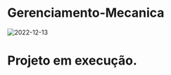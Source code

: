 # Gerenciamento-Mecanica

![2022-12-13](https://user-images.githubusercontent.com/85081592/207216529-ba0931d1-58d9-465a-9e47-2f8bf0330c13.png)

<h1>Projeto em execução.</h1>
